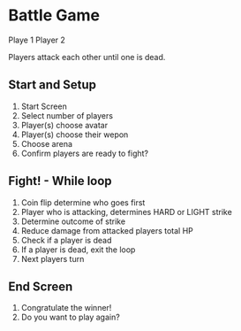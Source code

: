 # Battle Game

Playe 1
Player 2

Players attack each other until one is dead. 

## Start and Setup
1. Start Screen
1. Select number of players
1. Player(s) choose avatar
1. Player(s) choose their wepon
1. Choose arena
1. Confirm players are ready to fight?

## Fight! - While loop
1. Coin flip determine who goes first
1. Player who is attacking, determines HARD or LIGHT strike
1. Determine outcome of strike
1. Reduce damage from attacked players total HP
1. Check if a player is dead
1. If a player is dead, exit the loop
1. Next players turn

## End Screen
1. Congratulate the winner!
1. Do you want to play again?